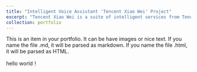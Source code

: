 ```yaml
---
title: "Intelligent Voice Assistant 'Tencent Xiao Wei' Project"
excerpt: "Tencent Xiao Wei is a suite of intelligent services from Tencent Cloud and an open platform for intelligent services. Smart hardware manufacturers can access the Xiao Wei APP to quickly enable voice-human interaction and audio-video service capabilities. **As a product intern, I was responsible for the overall product design of version 1.0, which included the dialogue flow module and discovery module.** The content covered various functional designs such as music, weather, news, FM, and stories. The discovery module included designs for search, scene music, and other solutions.<br/><br/><br/><img src='/images/smartmockups_lqmew4wa.png' style='width: 50%; height: auto;'>"
collection: portfolio
---
```


This is an item in your portfolio. It can be have images or nice text. If you name the file .md, it will be parsed as markdown. If you name the file .html, it will be parsed as HTML. 

hello world！
